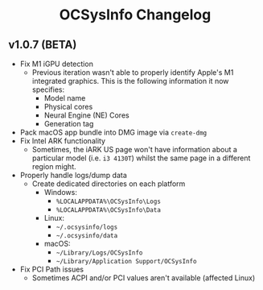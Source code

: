 <div align="center">

# OCSysInfo Changelog

</div>

## v1.0.7 (BETA)

* Fix M1 iGPU detection
    - Previous iteration wasn't able to properly identify Apple's M1 integrated graphics. This is the following information it now specifies:
        - Model name
        - Physical cores
        - Neural Engine (NE) Cores
        - Generation tag
* Pack macOS app bundle into DMG image via `create-dmg`
* Fix Intel ARK functionality
    - Sometimes, the iARK US page won't have information about a particular model (i.e. `i3 4130T`) whilst the same page in a different region might.
* Properly handle logs/dump data
    - Create dedicated directories on each platform
        - Windows: 
            - `%LOCALAPPDATA%\OCSysInfo\Logs`
            - `%LOCALAPPDATA%\OCSysInfo\Data`
        - Linux:
            - `~/.ocsysinfo/logs`
            - `~/.ocsysinfo/data`
        - macOS:
            - `~/Library/Logs/OCSysInfo`
            - `~/Library/Application Support/OCSysInfo`
* Fix PCI Path issues
    - Sometimes ACPI and/or PCI values aren't available (affected Linux)